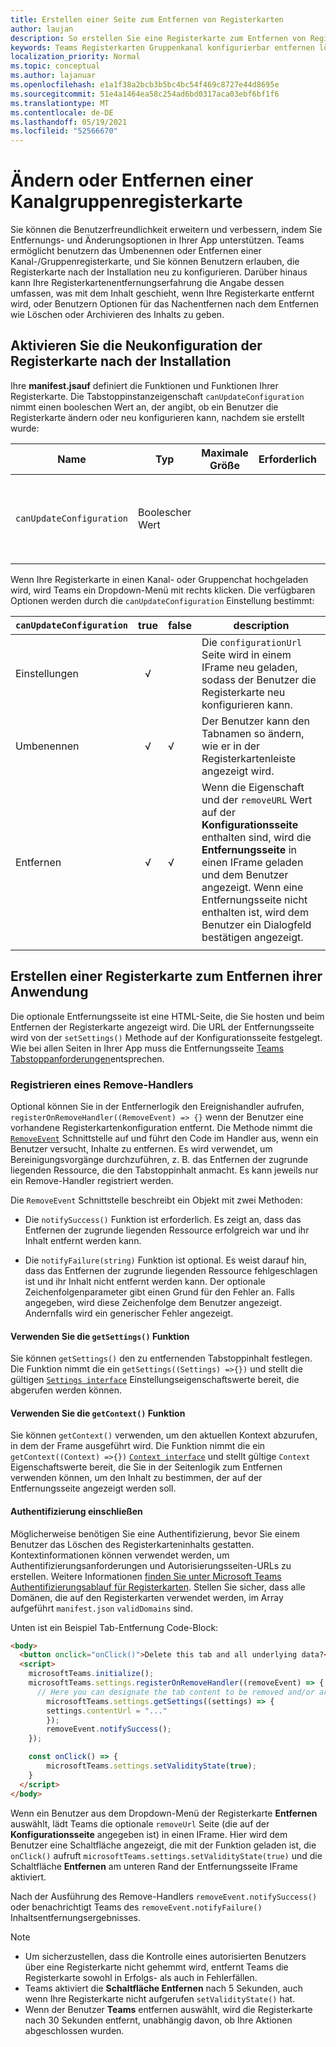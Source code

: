 ```yaml
---
title: Erstellen einer Seite zum Entfernen von Registerkarten
author: laujan
description: So erstellen Sie eine Registerkarte zum Entfernen von Registerkarten
keywords: Teams Registerkarten Gruppenkanal konfigurierbar entfernen löschen
localization_priority: Normal
ms.topic: conceptual
ms.author: lajanuar
ms.openlocfilehash: e1a1f38a2bcb3b5bc4bc54f469c8727e44d8695e
ms.sourcegitcommit: 51e4a1464ea58c254ad6bd0317aca03ebf6bf1f6
ms.translationtype: MT
ms.contentlocale: de-DE
ms.lasthandoff: 05/19/2021
ms.locfileid: "52566670"
---
```

# <a name="modify-or-remove-a-channel-group-tab"></a>Ändern oder Entfernen einer Kanalgruppenregisterkarte

Sie können die Benutzerfreundlichkeit erweitern und verbessern, indem Sie Entfernungs- und Änderungsoptionen in Ihrer App unterstützen. Teams ermöglicht benutzern das Umbenennen oder Entfernen einer Kanal-/Gruppenregisterkarte, und Sie können Benutzern erlauben, die Registerkarte nach der Installation neu zu konfigurieren. Darüber hinaus kann Ihre Registerkartenentfernungserfahrung die Angabe dessen umfassen, was mit dem Inhalt geschieht, wenn Ihre Registerkarte entfernt wird, oder Benutzern Optionen für das Nachentfernen nach dem Entfernen wie Löschen oder Archivieren des Inhalts zu geben.

## <a name="enable-your-tab-to-be-reconfigured-after-installation"></a>Aktivieren Sie die Neukonfiguration der Registerkarte nach der Installation

Ihre **manifest.jsauf** definiert die Funktionen und Funktionen Ihrer Registerkarte. Die Tabstoppinstanzeigenschaft `canUpdateConfiguration` nimmt einen booleschen Wert an, der angibt, ob ein Benutzer die Registerkarte ändern oder neu konfigurieren kann, nachdem sie erstellt wurde:

|Name| Typ| Maximale Größe | Erforderlich | Beschreibung|
|---|---|---|---|---|
|`canUpdateConfiguration`|Boolescher Wert|||Ein Wert, der angibt, ob eine Instanz der Registerkartenkonfiguration vom Benutzer nach der Erstellung aktualisiert werden kann. Standard: `true`|

Wenn Ihre Registerkarte in einen Kanal- oder Gruppenchat hochgeladen wird, wird Teams ein Dropdown-Menü mit rechts klicken. Die verfügbaren Optionen werden durch die `canUpdateConfiguration` Einstellung bestimmt:

| `canUpdateConfiguration`| true   | false | description |
| ----------------------- | :----: | ----- | ----------- |
|     Einstellungen            |   √    |       |Die `configurationUrl` Seite wird in einem IFrame neu geladen, sodass der Benutzer die Registerkarte neu konfigurieren kann.  |
|     Umbenennen              |   √    |   √   | Der Benutzer kann den Tabnamen so ändern, wie er in der Registerkartenleiste angezeigt wird.          |
|     Entfernen              |   √    |   √   |  Wenn die Eigenschaft und der  `removeURL` Wert auf der **Konfigurationsseite** enthalten sind, wird die **Entfernungsseite** in einen IFrame geladen und dem Benutzer angezeigt. Wenn eine Entfernungsseite nicht enthalten ist, wird dem Benutzer ein Dialogfeld bestätigen angezeigt.          |
|||||

## <a name="create-a-tab-removal-page-for-your-application"></a>Erstellen einer Registerkarte zum Entfernen ihrer Anwendung

Die optionale Entfernungsseite ist eine HTML-Seite, die Sie hosten und beim Entfernen der Registerkarte angezeigt wird. Die URL der Entfernungsseite wird von der `setSettings()` Methode auf der Konfigurationsseite festgelegt. Wie bei allen Seiten in Ihrer App muss die Entfernungsseite [Teams Tabstoppanforderungen](../../../tabs/how-to/tab-requirements.md)entsprechen.

### <a name="register-a-remove-handler"></a>Registrieren eines Remove-Handlers

Optional können Sie in der Entfernerlogik den Ereignishandler aufrufen, `registerOnRemoveHandler((RemoveEvent) => {}` wenn der Benutzer eine vorhandene Registerkartenkonfiguration entfernt. Die Methode nimmt die [`RemoveEvent`](/javascript/api/@microsoft/teams-js/microsoftteams.settings.removeevent?view=msteams-client-js-latest&preserve-view=true) Schnittstelle auf und führt den Code im Handler aus, wenn ein Benutzer versucht, Inhalte zu entfernen. Es wird verwendet, um Bereinigungsvorgänge durchzuführen, z. B. das Entfernen der zugrunde liegenden Ressource, die den Tabstoppinhalt anmacht. Es kann jeweils nur ein Remove-Handler registriert werden.

Die `RemoveEvent` Schnittstelle beschreibt ein Objekt mit zwei Methoden:

* Die `notifySuccess()` Funktion ist erforderlich. Es zeigt an, dass das Entfernen der zugrunde liegenden Ressource erfolgreich war und ihr Inhalt entfernt werden kann.

* Die `notifyFailure(string)` Funktion ist optional. Es weist darauf hin, dass das Entfernen der zugrunde liegenden Ressource fehlgeschlagen ist und ihr Inhalt nicht entfernt werden kann. Der optionale Zeichenfolgenparameter gibt einen Grund für den Fehler an. Falls angegeben, wird diese Zeichenfolge dem Benutzer angezeigt. Andernfalls wird ein generischer Fehler angezeigt.

#### <a name="use-the-getsettings-function"></a>Verwenden Sie die `getSettings()` Funktion

Sie können `getSettings()` den zu entfernenden Tabstoppinhalt festlegen. Die Funktion nimmt die ein `getSettings((Settings) =>{})` und stellt die gültigen [`Settings interface`](/javascript/api/@microsoft/teams-js/microsoftteams.settings.settings?view=msteams-client-js-latest&preserve-view=true) Einstellungseigenschaftswerte bereit, die abgerufen werden können.

#### <a name="use-the-getcontext-function"></a>Verwenden Sie die `getContext()` Funktion

Sie können `getContext()` verwenden, um den aktuellen Kontext abzurufen, in dem der Frame ausgeführt wird. Die Funktion nimmt die ein `getContext((Context) =>{})` [`Context interface`](/javascript/api/@microsoft/teams-js/microsoftteams.context?view=msteams-client-js-latest&preserve-view=true) und stellt gültige `Context` Eigenschaftswerte bereit, die Sie in der Seitenlogik zum Entfernen verwenden können, um den Inhalt zu bestimmen, der auf der Entfernungsseite angezeigt werden soll.

#### <a name="include-authentication"></a>Authentifizierung einschließen

Möglicherweise benötigen Sie eine Authentifizierung, bevor Sie einem Benutzer das Löschen des Registerkarteninhalts gestatten. Kontextinformationen können verwendet werden, um Authentifizierungsanforderungen und Autorisierungsseiten-URLs zu erstellen. Weitere Informationen [finden Sie unter Microsoft Teams Authentifizierungsablauf für Registerkarten](~/tabs/how-to/authentication/auth-flow-tab.md). Stellen Sie sicher, dass alle Domänen, die auf den Registerkarten verwendet werden, im Array aufgeführt `manifest.json` `validDomains` sind.

Unten ist ein Beispiel Tab-Entfernung Code-Block:

```html
<body>
  <button onclick="onClick()">Delete this tab and all underlying data?</button>
  <script>
    microsoftTeams.initialize();
    microsoftTeams.settings.registerOnRemoveHandler((removeEvent) => {
      // Here you can designate the tab content to be removed and/or archived.
        microsoftTeams.settings.getSettings((settings) => {
        settings.contentUrl = "..."
        });
        removeEvent.notifySuccess();
    });

    const onClick() => {
        microsoftTeams.settings.setValidityState(true);
    }
  </script>
</body>

```

Wenn ein Benutzer aus dem Dropdown-Menü der Registerkarte **Entfernen** auswählt, lädt Teams die optionale `removeUrl` Seite (die auf der **Konfigurationsseite** angegeben ist) in einen IFrame. Hier wird dem Benutzer eine Schaltfläche angezeigt, die mit der Funktion geladen ist, die `onClick()` aufruft `microsoftTeams.settings.setValidityState(true)` und die Schaltfläche **Entfernen** am unteren Rand der Entfernungsseite IFrame aktiviert.

Nach der Ausführung des Remove-Handlers `removeEvent.notifySuccess()` oder benachrichtigt Teams des `removeEvent.notifyFailure()` Inhaltsentfernungsergebnisses.

>[!NOTE]
> * Um sicherzustellen, dass die Kontrolle eines autorisierten Benutzers über eine Registerkarte nicht gehemmt wird, entfernt Teams die Registerkarte sowohl in Erfolgs- als auch in Fehlerfällen.
> * Teams aktiviert die **Schaltfläche Entfernen** nach 5 Sekunden, auch wenn Ihre Registerkarte nicht aufgerufen `setValidityState()` hat.
> * Wenn der Benutzer **Teams** entfernen auswählt, wird die Registerkarte nach 30 Sekunden entfernt, unabhängig davon, ob Ihre Aktionen abgeschlossen wurden.
